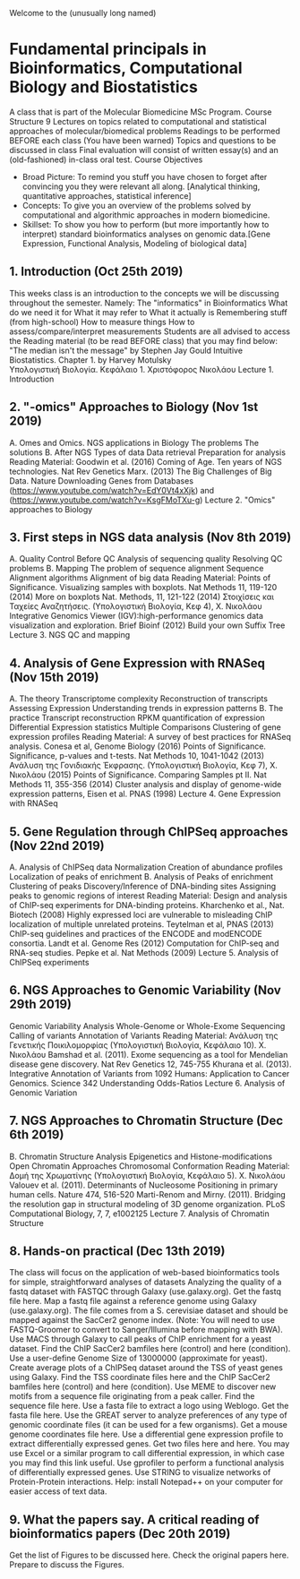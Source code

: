 Welcome to the (unusually long named)
# Fundamental principals in Bioinformatics, Computational Biology and Biostatistics
A class that is part of the Molecular Biomedicine MSc Program.
Course Structure
9 Lectures on topics related to computational and statistical approaches of molecular/biomedical problems
Readings to be performed BEFORE each class (You have been warned)
Topics and questions to be discussed in class
Final evaluation will consist of written essay(s) and an (old-fashioned) in-class oral test.
Course Objectives
- Broad Picture: To remind you stuff you have chosen to forget after convincing you they were relevant all along. [Analytical thinking, quantitative approaches, statistical inference]
- Concepts: To give you an overview of the problems solved by computational and algorithmic approaches in modern biomedicine.
- Skillset: To show you how to perform (but more importantly how to interpret) standard bioinformatics analyses on genomic data.[Gene Expression, Functional Analysis, Modeling of biological data]

## 1. Introduction (Oct 25th 2019) 
This weeks class is an introduction to the concepts we will be discussing throughout the semester. Namely:
The "informatics" in Bioinformatics
What do we need it for
What it may refer to
What it actually is
Remembering stuff (from high-school)
How to measure things
How to assess/compare/interpret measurements
Students are all advised to access the Reading material (to be read BEFORE class) that you may find below:
"The median isn't the message" by Stephen Jay Gould
Intuitive Biostatistics. Chapter 1. by Harvey Motulsky  
Υπολογιστική Βιολογία. Κεφάλαιο 1. Χριστόφορος Νικολάου
Lecture 1. Introduction

## 2. "-omics" Approaches to Biology (Nov 1st 2019)
A. Omes and Omics.
NGS applications in Biology
The problems
The solutions
B. After NGS
Types of data
Data retrieval
Preparation for analysis
Reading Material:
Goodwin et al. (2016) Coming of Age. Ten years of NGS technologies. Nat Rev Genetics
Marx. (2013) The Big Challenges of Big Data. Nature
Downloading Genes from Databases (https://www.youtube.com/watch?v=EdY0Vt4xXjk) and (https://www.youtube.com/watch?v=KsgFMoTXu-g)
Lecture 2. "Omics" approaches to Biology
 
## 3. First steps in NGS data analysis (Nov 8th 2019)
A. Quality Control
Before QC
Analysis of sequencing quality
Resolving QC problems
B. Mapping
The problem of sequence alignment
Sequence Alignment algorithms
Alignment of big data
Reading Material:
Points of Significance. Visualizing samples with boxplots. Nat Methods 11, 119-120 (2014)
More on boxplots Nat. Methods, 11, 121-122 (2014)
Στοιχίσεις και Ταχείες Αναζητήσεις. (Υπολογιστική Βιολογία, Κεφ 4), Χ. Νικολάου
Integrative Genomics Viewer (IGV):high-performance genomics data visualization and exploration. Brief Bioinf (2012)
Build your own Suffix Tree 
Lecture 3. NGS QC and mapping
 
## 4. Analysis of Gene Expression with RNASeq (Nov 15th 2019)
A. The theory
Transcriptome complexity
Reconstruction of transcripts
Assessing Expression
Understanding trends in expression patterns
B. The practice
Transcript reconstruction
RPKM quantification of expression
Differential Expression statistics
Multiple Comparisons 
Clustering of gene expression profiles
Reading Material:
A survey of best practices for RNASeq analysis. Conesa et al, Genome Biology (2016)
Points of Significance. Significance, p-values and t-tests. Nat Methods 10, 1041-1042 (2013)
Ανάλυση της Γονιδιακής Έκφρασης. (Υπολογιστική Βιολογία, Κεφ 7), Χ. Νικολάου (2015)
Points of Significance. Comparing Samples pt II. Nat Methods 11, 355-356 (2014)
Cluster analysis and display of genome-wide expression patterns, Eisen et al. PNAS (1998)
Lecture 4. Gene Expression with RNASeq

## 5. Gene Regulation through ChIPSeq approaches (Nov 22nd 2019)
A. Analysis of ChIPSeq data
 Normalization
 Creation of abundance profiles
 Localization of peaks of enrichment
B. Analysis of Peaks of enrichment
Clustering of peaks
 Discovery/Inference of DNA-binding sites
 Assigning peaks to genomic regions of interest
Reading Material:
Design and analysis of ChIP-seq experiments for DNA-binding proteins. Kharchenko et al., Nat. Biotech (2008)
Highly expressed loci are vulnerable to misleading ChIP localization of multiple unrelated proteins. Teytelman et al, PNAS (2013)
ChIP-seq guidelines and practices of the ENCODE and modENCODE consortia. Landt et al. Genome Res (2012)
Computation for ChIP-seq and RNA-seq studies. Pepke et al. Nat Methods (2009)
Lecture 5. Analysis of ChIPSeq experiments

## 6. NGS Approaches to Genomic Variability (Nov 29th 2019)
Genomic Variability Analysis
Whole-Genome or Whole-Exome Sequencing
Calling of variants
Annotation of Variants
Reading Material:
Ανάλυση της Γενετικής Ποικιλομορφίας (Υπολογιστική Βιολογία, Κεφάλαιο 10). Χ. Νικολάου
Bamshad et al. (2011). Exome sequencing as a tool for Mendelian disease gene discovery. Nat Rev Genetics 12, 745-755
Khurana et al. (2013). Integrative Annotation of Variants from 1092 Humans: Application to Cancer Genomics. Science 342
Understanding Odds-Ratios
Lecture 6. Analysis of Genomic Variation

## 7. NGS Approaches to Chromatin Structure (Dec 6th 2019)
B. Chromatin Structure Analysis
Epigenetics and Histone-modifications
Open Chromatin Approaches
Chromosomal Conformation
Reading Material:
Δομή της Χρωματίνης (Υπολογιστική Βιολογία, Κεφάλαιο 5). Χ. Νικολάου
Valouev et al.  (2011). Determinants of Nucleosome Positioning in primary human cells. Nature 474, 516-520
Marti-Renom and Mirny. (2011). Bridging the resolution gap in structural modeling of 3D genome organization. PLoS Computational Biology, 7, 7, e1002125
Lecture 7. Analysis of Chromatin Structure

## 8. Hands-on practical (Dec 13th 2019)
The class will focus on the application of web-based bioinformatics tools for simple, straightforward analyses of datasets
Analyzing the quality of a fastq dataset with FASTQC through Galaxy (use.galaxy.org). Get the fastq file here. 
Map a fastq file against a reference genome using Galaxy (use.galaxy.org). The file comes from a S. cerevisiae dataset and should be mapped against the SacCer2 genome index. (Note: You will need to use FASTQ-Groomer to convert to Sanger/Illumina before mapping with BWA).
Use MACS through Galaxy to call peaks of ChIP enrichment for a yeast dataset. Find the ChIP SacCer2 bamfiles here (control) and here (condition). Use a user-define Genome Size of 13000000 (approximate for yeast).
Create average plots of a ChIPSeq dataset around the TSS of yeast genes using Galaxy. Find the TSS coordinate files here and the ChIP SacCer2 bamfiles here (control) and here (condition).
Use MEME to discover new motifs from a sequence file originating from a peak caller. Find the sequence file here.
Use a fasta file to extract a logo using Weblogo. Get the fasta file here.
Use the GREAT server to analyze preferences of any type of genomic coordinate files (it can be used for a few organisms). Get a mouse genome coordinates file here.
Use a differential gene expression profile to extract differentially expressed genes. Get two files here and here. You may use Excel or a similar program to call differential expression, in which case you may find this link useful.
Use gprofiler to perform a functional analysis of differentially expressed genes.
Use STRING to visualize networks of Protein-Protein interactions.
Help: install Notepad++ on your computer for easier access of text data.

## 9. What the papers say. A critical reading of bioinformatics papers (Dec 20th 2019)
Get the list of Figures to be discussed here.
Check the original papers here.
Prepare to discuss the Figures. 
